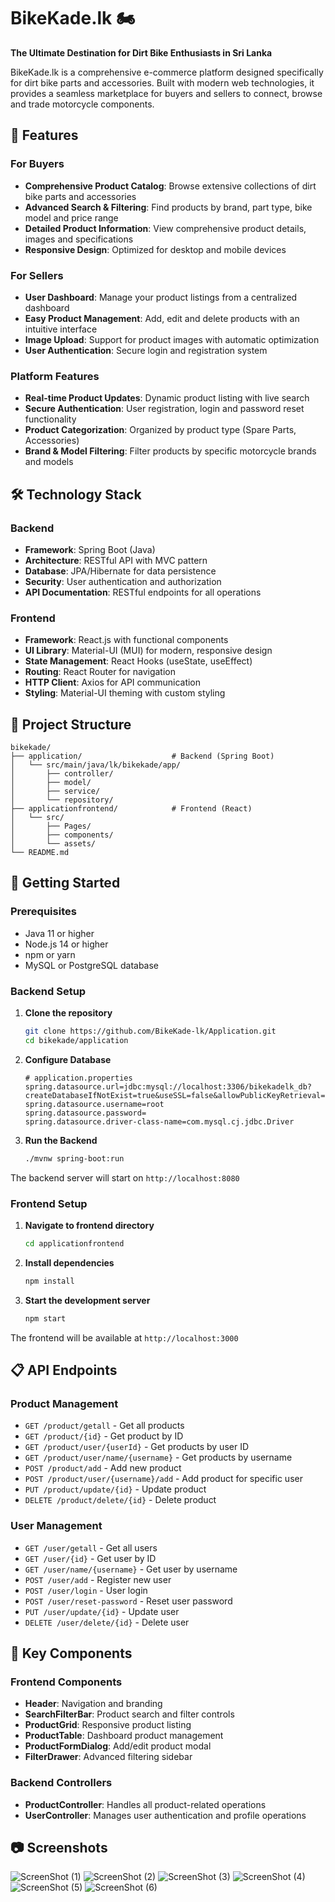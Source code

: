 # BikeKade.lk 🏍️

**The Ultimate Destination for Dirt Bike Enthusiasts in Sri Lanka**

BikeKade.lk is a comprehensive e-commerce platform designed specifically for dirt bike parts and accessories. Built with modern web technologies, it provides a seamless marketplace for buyers and sellers to connect, browse and trade motorcycle components.

## 🌟 Features

### For Buyers
- **Comprehensive Product Catalog**: Browse extensive collections of dirt bike parts and accessories
- **Advanced Search & Filtering**: Find products by brand, part type, bike model and price range
- **Detailed Product Information**: View comprehensive product details, images and specifications
- **Responsive Design**: Optimized for desktop and mobile devices

### For Sellers
- **User Dashboard**: Manage your product listings from a centralized dashboard
- **Easy Product Management**: Add, edit and delete products with an intuitive interface
- **Image Upload**: Support for product images with automatic optimization
- **User Authentication**: Secure login and registration system

### Platform Features
- **Real-time Product Updates**: Dynamic product listing with live search
- **Secure Authentication**: User registration, login and password reset functionality
- **Product Categorization**: Organized by product type (Spare Parts, Accessories)
- **Brand & Model Filtering**: Filter products by specific motorcycle brands and models

## 🛠️ Technology Stack

### Backend
- **Framework**: Spring Boot (Java)
- **Architecture**: RESTful API with MVC pattern
- **Database**: JPA/Hibernate for data persistence
- **Security**: User authentication and authorization
- **API Documentation**: RESTful endpoints for all operations

### Frontend
- **Framework**: React.js with functional components
- **UI Library**: Material-UI (MUI) for modern, responsive design
- **State Management**: React Hooks (useState, useEffect)
- **Routing**: React Router for navigation
- **HTTP Client**: Axios for API communication
- **Styling**: Material-UI theming with custom styling

## 📁 Project Structure

```
bikekade/
├── application/                    # Backend (Spring Boot)
│   └── src/main/java/lk/bikekade/app/
│       ├── controller/
│       ├── model/
│       ├── service/
│       └── repository/
├── applicationfrontend/            # Frontend (React)
│   └── src/
│       ├── Pages/
│       ├── components/
│       └── assets/
└── README.md
```

## 🚀 Getting Started

### Prerequisites
- Java 11 or higher
- Node.js 14 or higher
- npm or yarn
- MySQL or PostgreSQL database

### Backend Setup

1. **Clone the repository**
   ```bash
   git clone https://github.com/BikeKade-lk/Application.git
   cd bikekade/application
   ```

2. **Configure Database**
   ```properties
   # application.properties
   spring.datasource.url=jdbc:mysql://localhost:3306/bikekadelk_db?createDatabaseIfNotExist=true&useSSL=false&allowPublicKeyRetrieval=true
   spring.datasource.username=root
   spring.datasource.password=
   spring.datasource.driver-class-name=com.mysql.cj.jdbc.Driver
   ```

3. **Run the Backend**
   ```bash
   ./mvnw spring-boot:run
   ```

The backend server will start on `http://localhost:8080`

### Frontend Setup

1. **Navigate to frontend directory**
   ```bash
   cd applicationfrontend
   ```

2. **Install dependencies**
   ```bash
   npm install
   ```

3. **Start the development server**
   ```bash
   npm start
   ```

The frontend will be available at `http://localhost:3000`

## 📋 API Endpoints

### Product Management
- `GET /product/getall` - Get all products
- `GET /product/{id}` - Get product by ID
- `GET /product/user/{userId}` - Get products by user ID
- `GET /product/user/name/{username}` - Get products by username
- `POST /product/add` - Add new product
- `POST /product/user/{username}/add` - Add product for specific user
- `PUT /product/update/{id}` - Update product
- `DELETE /product/delete/{id}` - Delete product

### User Management
- `GET /user/getall` - Get all users
- `GET /user/{id}` - Get user by ID
- `GET /user/name/{username}` - Get user by username
- `POST /user/add` - Register new user
- `POST /user/login` - User login
- `POST /user/reset-password` - Reset user password
- `PUT /user/update/{id}` - Update user
- `DELETE /user/delete/{id}` - Delete user

## 🎨 Key Components

### Frontend Components
- **Header**: Navigation and branding
- **SearchFilterBar**: Product search and filter controls
- **ProductGrid**: Responsive product listing
- **ProductTable**: Dashboard product management
- **ProductFormDialog**: Add/edit product modal
- **FilterDrawer**: Advanced filtering sidebar

### Backend Controllers
- **ProductController**: Handles all product-related operations
- **UserController**: Manages user authentication and profile operations

## 📷 Screenshots

![ScreenShot (1)](https://github.com/user-attachments/assets/06ea2f86-942f-4813-aaca-f06edeac00f5)
![ScreenShot (2)](https://github.com/user-attachments/assets/1c3d1f44-0533-4eee-98bd-275531fe0c88)
![ScreenShot (3)](https://github.com/user-attachments/assets/2354dbec-7c70-4182-b675-af40c36aa8a9)
![ScreenShot (4)](https://github.com/user-attachments/assets/2324bcb2-457d-46a0-acd9-fdb991f18f87)
![ScreenShot (5)](https://github.com/user-attachments/assets/a3f88372-911c-4daf-8d11-f140e2af44e8)
![ScreenShot (6)](https://github.com/user-attachments/assets/90e28b2b-beae-4739-88ca-a479ab151eaf)
